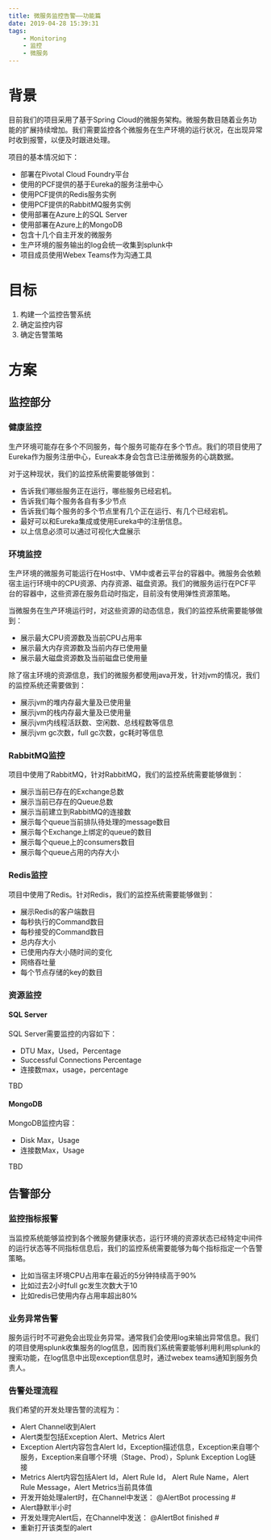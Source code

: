 ```yaml
---
title: 微服务监控告警——功能篇
date: 2019-04-28 15:39:31
tags:
    - Monitoring
    - 监控
    - 微服务
---
```


# 背景
目前我们的项目采用了基于Spring Cloud的微服务架构。微服务数目随着业务功能的扩展持续增加。我们需要监控各个微服务在生产环境的运行状况，在出现异常时收到报警，以便及时跟进处理。  

项目的基本情况如下：
- 部署在Pivotal Cloud Foundry平台
- 使用的PCF提供的基于Eureka的服务注册中心
- 使用PCF提供的Redis服务实例
- 使用PCF提供的RabbitMQ服务实例
- 使用部署在Azure上的SQL Server
- 使用部署在Azure上的MongoDB
- 包含十几个自主开发的微服务
- 生产环境的服务输出的log会统一收集到splunk中
- 项目成员使用Webex Teams作为沟通工具

# 目标

1. 构建一个监控告警系统
2. 确定监控内容
3. 确定告警策略


# 方案
## 监控部分

### 健康监控

生产环境可能存在多个不同服务，每个服务可能存在多个节点。我们的项目使用了Eureka作为服务注册中心，Eureak本身会包含已注册微服务的心跳数据。

对于这种现状，我们的监控系统需要能够做到：
- 告诉我们哪些服务正在运行，哪些服务已经宕机。  
- 告诉我们每个服务各自有多少节点
- 告诉我们每个服务的多个节点里有几个正在运行、有几个已经宕机。
- 最好可以和Eureka集成或使用Eureka中的注册信息。
- 以上信息必须可以通过可视化大盘展示

### 环境监控

生产环境的微服务可能运行在Host中、VM中或者云平台的容器中。微服务会依赖宿主运行环境中的CPU资源、内存资源、磁盘资源。我们的微服务运行在PCF平台的容器中，这些资源在服务启动时指定，目前没有使用弹性资源策略。

当微服务在生产环境运行时，对这些资源的动态信息，我们的监控系统需要能够做到：
- 展示最大CPU资源数及当前CPU占用率
- 展示最大内存资源数及当前内存已使用量
- 展示最大磁盘资源数及当前磁盘已使用量

除了宿主环境的资源信息，我们的微服务都使用java开发，针对jvm的情况，我们的监控系统还需要做到：
- 展示jvm的堆内存最大量及已使用量
- 展示jvm的栈内存最大量及已使用量
- 展示jvm内线程活跃数、空闲数、总线程数等信息
- 展示jvm gc次数，full gc次数，gc耗时等信息

### RabbitMQ监控

项目中使用了RabbitMQ，针对RabbitMQ，我们的监控系统需要能够做到：
- 展示当前已存在的Exchange总数
- 展示当前已存在的Queue总数
- 展示当前建立到RabbitMQ的连接数
- 展示每个queue当前排队待处理的message数目
- 展示每个Exchange上绑定的queue的数目
- 展示每个queue上的consumers数目
- 展示每个queue占用的内存大小


### Redis监控
项目中使用了Redis。针对Redis，我们的监控系统需要能够做到：
- 展示Redis的客户端数目
- 每秒执行的Command数目
- 每秒接受的Command数目
- 总内存大小
- 已使用内存大小随时间的变化
- 网络吞吐量
- 每个节点存储的key的数目

### 资源监控
#### SQL Server
SQL Server需要监控的内容如下：
- DTU Max，Used，Percentage
- Successful Connections Percentage
- 连接数max，usage，percentage

TBD

#### MongoDB
MongoDB监控内容：
- Disk Max，Usage
- 连接数Max，Usage

TBD

## 告警部分
### 监控指标报警
当监控系统能够监控到各个微服务健康状态，运行环境的资源状态已经特定中间件的运行状态等不同指标信息后，我们的监控系统需要能够为每个指标指定一个告警策略。

- 比如当宿主环境CPU占用率在最近的5分钟持续高于90%
- 比如过去2小时full gc发生次数大于10
- 比如redis已使用内存占用率超出80%

### 业务异常告警
服务运行时不可避免会出现业务异常。通常我们会使用log来输出异常信息。我们的项目使用splunk收集服务的log信息，因而我们系统需要能够利用利用splunk的搜索功能，在log信息中出现exception信息时，通过webex teams通知到服务负责人。

### 告警处理流程
我们希望的开发处理告警的流程为：
- Alert Channel收到Alert
- Alert类型包括Exception Alert、Metrics Alert
- Exception Alert内容包含Alert Id，Exception描述信息，Exception来自哪个服务，Exception来自哪个环境（Stage、Prod），Splunk Exception Log链接
- Metrics Alert内容包括Alert Id，Alert Rule Id， Alert Rule Name，Alert Rule Message，Alert Metrics当前具体值
- 开发开始处理alert时，在Channel中发送： @AlertBot processing #<Alert Id> 
- Alert静默半小时
- 开发处理完Alert后，在Channel中发送： @AlertBot finished #<Alert Id>
- 重新打开该类型的alert



